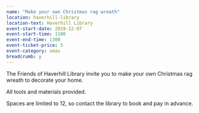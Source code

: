 ```yaml
---
name: "Make your own Christmas rag wreath"
location: haverhill-library
location-text: Haverhill Library
event-start-date: 2019-12-07
event-start-time: 1100
event-end-time: 1300
event-ticket-price: 5
event-category: xmas
breadcrumb: y
---
```


The Friends of Haverhill Library invite you to make your own Christmas rag wreath to decorate your home.

All tools and materials provided.

Spaces are limited to 12, so contact the library to book and pay in advance.
